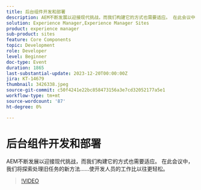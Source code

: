 ```yaml
---
title: 后台组件开发和部署
description: AEM不断发展以迎接现代挑战，而我们构建它的方式也需要适应。 在此会议中，我们将探索处理旧任务的新方法。 让开发人员的工作变得前所未有的轻松。
solution: Experience Manager,Experience Manager Sites
product: experience manager
sub-product: sites
feature: Core Components
topic: Development
role: Developer
level: Beginner
doc-type: Event
duration: 1865
last-substantial-update: 2023-12-20T00:00:00Z
jira: KT-14679
thumbnail: 3426338.jpeg
source-git-commit: c50f4241e22bc858473156a3e7cd32052177a5e1
workflow-type: tm+mt
source-wordcount: '87'
ht-degree: 0%

---
```



# 后台组件开发和部署

AEM不断发展以迎接现代挑战，而我们构建它的方式也需要适应。 在此会议中，我们将探索处理旧任务的新方法……使开发人员的工作比以往更轻松。

>[!VIDEO](https://video.tv.adobe.com/v/3426338/?learn=on)
